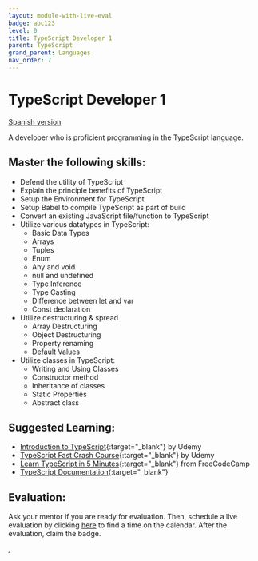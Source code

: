 ```yaml
---
layout: module-with-live-eval
badge: abc123
level: 0
title: TypeScript Developer 1
parent: TypeScript
grand_parent: Languages
nav_order: 7
---
```

# TypeScript Developer 1

[Spanish version](typescript1-es.md)

A developer who is proficient programming in the TypeScript language.

## Master the following skills:

- Defend the utility of TypeScript
- Explain the principle benefits of TypeScript
- Setup the Environment for TypeScript
- Setup Babel to compile TypeScript as part of build
- Convert an existing JavaScript file/function to TypeScript
- Utilize various datatypes in TypeScript:
  - Basic Data Types
  - Arrays
  - Tuples
  - Enum
  - Any and void
  - null and undefined
  - Type Inference
  - Type Casting
  - Difference between let and var
  - Const declaration
- Utilize destructuring & spread
  - Array Destructuring
  - Object Destructuring
  - Property renaming
  - Default Values
- Utilize classes in TypeScript:
  - Writing and Using Classes
  - Constructor method
  - Inheritance of classes
  - Static Properties
  - Abstract class

## Suggested Learning:

- [Introduction to TypeScript](https://www.udemy.com/course/typescript/){:target="\_blank"} by Udemy
- [TypeScript Fast Crash Course](https://www.udemy.com/course/typescript-fast-crash-course/){:target="\_blank"} by Udemy
- [Learn TypeScript in 5 Minutes](https://www.freecodecamp.org/news/learn-typescript-in-5-minutes-13eda868daeb/){:target="\_blank"} from FreeCodeCamp
- [TypeScript Documentation](https://www.typescriptlang.org/){:target="\_blank"}

## Evaluation:

Ask your mentor if you are ready for evaluation. Then, schedule a live evaluation by clicking [here](https://webdev.codex.academy/mastery-eval-4?badge=_vGuJgBcQkC7uj5p5tE5nA) to find a time on the calendar. After the evaluation, claim the badge.

[.](level-4)
